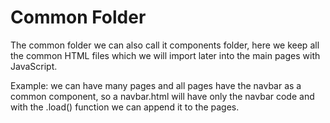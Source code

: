 # Common Folder

The common folder we can also call it components folder, here we keep all the common HTML files which we will import later into the main pages with JavaScript.

Example: we can have many pages and all pages have the navbar as a common component, so a navbar.html will have only the navbar code and with the .load() function we can append it to the pages.

